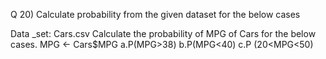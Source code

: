 Q 20) Calculate probability from the given dataset for the below cases

Data _set: Cars.csv
Calculate the probability of MPG  of Cars for the below cases.
MPG <- Cars$MPG
a.P(MPG>38)
b.P(MPG<40)
c.P (20<MPG<50)
